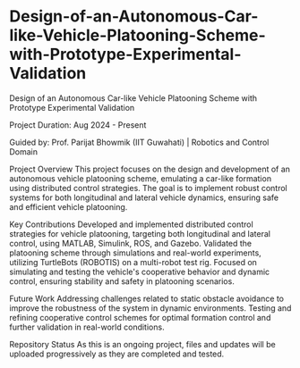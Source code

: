 # Design-of-an-Autonomous-Car-like-Vehicle-Platooning-Scheme-with-Prototype-Experimental-Validation
Design of an Autonomous Car-like Vehicle Platooning Scheme with Prototype Experimental Validation

Project Duration: Aug 2024 - Present

Guided by: Prof. Parijat Bhowmik (IIT Guwahati) | Robotics and Control Domain


Project Overview
This project focuses on the design and development of an autonomous vehicle platooning scheme, emulating a car-like formation using distributed control strategies. The goal is to implement robust control systems for both longitudinal and lateral vehicle dynamics, ensuring safe and efficient vehicle platooning.

Key Contributions
Developed and implemented distributed control strategies for vehicle platooning, targeting both longitudinal and lateral control, using MATLAB, Simulink, ROS, and Gazebo.
Validated the platooning scheme through simulations and real-world experiments, utilizing TurtleBots (ROBOTIS) on a multi-robot test rig.
Focused on simulating and testing the vehicle's cooperative behavior and dynamic control, ensuring stability and safety in platooning scenarios.

Future Work
Addressing challenges related to static obstacle avoidance to improve the robustness of the system in dynamic environments.
Testing and refining cooperative control schemes for optimal formation control and further validation in real-world conditions.

Repository Status
As this is an ongoing project, files and updates will be uploaded progressively as they are completed and tested.
